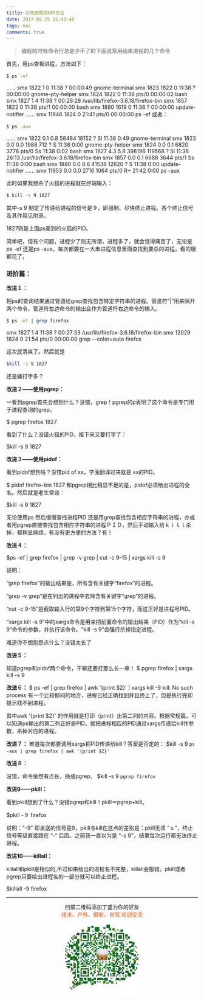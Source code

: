 ```yaml
---
title: 杀死进程的N种方法
date: 2017-05-25 15:43:48
tags: mac
comments: true
---
```


> 编程的时候命令行总是少不了的下面说常用结束进程的几个命令

首先，用ps查看进程，方法如下：


```bash
$ ps -ef
```
<!--more-->
……
smx       1822     1  0 11:38 ?        00:00:49 gnome-terminal
smx       1823  1822  0 11:38 ?        00:00:00 gnome-pty-helper
smx       1824  1822  0 11:38 pts/0    00:00:02 bash
smx       1827     1  4 11:38 ?        00:26:28 /usr/lib/firefox-3.6.18/firefox-bin
smx       1857  1822  0 11:38 pts/1    00:00:00 bash
smx       1880  1619  0 11:38 ?        00:00:00 update-notifier
……
smx      11946  1824  0 21:41 pts/0    00:00:00 ps -ef
或者：
```bash
$ ps -aux
```


……
smx       1822  0.1  0.8  58484 18152 ?        Sl   11:38   0:49 gnome-terminal
smx       1823  0.0  0.0   1988   712 ?        S    11:38   0:00 gnome-pty-helper
smx       1824  0.0  0.1   6820  3776 pts/0    Ss   11:38   0:02 bash
smx       1827  4.3  5.8 398196 119568 ?       Sl   11:38  26:13 /usr/lib/firefox-3.6.18/firefox-bin
smx       1857  0.0  0.1   6688  3644 pts/1    Ss   11:38   0:00 bash
smx       1880  0.0  0.6  41536 12620 ?        S    11:38   0:00 update-notifier
……
smx      11953  0.0  0.0   2716  1064 pts/0    R+   21:42   0:00 ps -aux

此时如果我想杀了火狐的进程就在终端输入：

```bash
$ kill -s 9 1827
```

其中-s 9 制定了传递给进程的信号是９，即强制、尽快终止进程。各个终止信号及其作用见附录。

1827则是上面ps查到的火狐的PID。

简单吧，但有个问题，进程少了则无所谓，进程多了，就会觉得痛苦了，无论是ps -ef 还是ps -aux，每次都要在一大串进程信息里面查找到要杀的进程，看的眼都花了。

### 进阶篇：

**改进１：**

把ps的查询结果通过管道给grep查找包含特定字符串的进程。管道符“|”用来隔开两个命令，管道符左边命令的输出会作为管道符右边命令的输入。

```bash
$ ps -ef | grep firefox
```
smx       1827     1  4 11:38 ?        00:27:33 /usr/lib/firefox-3.6.18/firefox-bin
smx      12029  1824  0 21:54 pts/0    00:00:00 grep --color=auto firefox

这次就清爽了。然后就是

```bash
$kill -s 9 1827
```

还是嫌打字多？

**改进２——使用pgrep：**

一看到pgrep首先会想到什么？没错，grep！pgrep的p表明了这个命令是专门用于进程查询的grep。

$ pgrep firefox
1827

看到了什么？没错火狐的PID，接下来又要打字了：

$kill -s 9 1827

**改进３——使用pidof：**

看到pidof想到啥？没错pid of xx，字面翻译过来就是 xx的PID。

$ pidof firefox-bin
1827
和pgrep相比稍显不足的是，pidof必须给出进程的全名。然后就是老生常谈：

$kill -s 9 1827

无论使用ps 然后慢慢查找进程PID 还是用grep查找包含相应字符串的进程，亦或者用pgrep直接查找包含相应字符串的进程ＰＩＤ，然后手动输入给ｋｉｌｌ杀掉，都稍显麻烦。有没有更方便的方法？有！

**改进４：**

$ps -ef | grep firefox | grep -v grep | cut -c 9-15 | xargs kill -s 9

说明：

“grep firefox”的输出结果是，所有含有关键字“firefox”的进程。

“grep -v grep”是在列出的进程中去除含有关键字“grep”的进程。

“cut -c 9-15”是截取输入行的第9个字符到第15个字符，而这正好是进程号PID。

“xargs kill -s 9”中的xargs命令是用来把前面命令的输出结果（PID）作为“kill -s 9”命令的参数，并执行该命令。“kill -s 9”会强行杀掉指定进程。

难道你不想抱怨点什么？没错太长了

**改进５：**

知道pgrep和pidof两个命令，干嘛还要打那么长一串！
$ pgrep firefox | xargs kill -s 9

**改进６：**
$ ps -ef | grep firefox | awk '{print $2}' | xargs kill -9
kill: No such process
有一个比较郁闷的地方，进程已经正确找到并且终止了，但是执行完却提示找不到进程。

其中awk '{print $2}' 的作用就是打印（print）出第二列的内容。根据常规篇，可以知道ps输出的第二列正好是PID。就把进程相应的PID通过xargs传递给kill作参数，杀掉对应的进程。

**改进７：**
难道每次都要调用xargs把PID传递给kill？答案是否定的：
$kill -s 9 `ps -aux | grep firefox | awk '{print $2}'`

**改进８：**

没错，命令依然有点长，换成pgrep。
$kill -s 9 `pgrep firefox`

**改进9——pkill：**

看到pkill想到了什么？没错pgrep和kill！pkill＝pgrep+kill。

$pkill -９ firefox

说明："-9" 即发送的信号是9，pkill与kill在这点的差别是：pkill无须 “ｓ”，终止信号等级直接跟在 “-“ 后面。之前我一直以为是 "-s 9"，结果每次运行都无法终止进程。

**改进10——killall：**

killall和pkill是相似的,不过如果给出的进程名不完整，killall会报错。pkill或者pgrep只要给出进程名的一部分就可以终止进程。

$killall -9 firefox

-------

<div  align=center>
    <center> 扫描二维码添加丁盛为你的好友</center ><center><font color=#f75000 size=>技术、户外、摄影、自驾 欢迎交流</font><center><img width='40%' align='center' src='/uploads/wechat-qcode.jpg
'>
</div>


